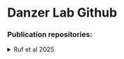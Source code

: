 # Danzer Lab Github

### Publication repositories:
 
<details>
<summary>Ruf et al 2025</summary> 

[Ruf et al 2025](https://github.com/DanzerLab/ALS_Brain_Multiome) 

</details>
